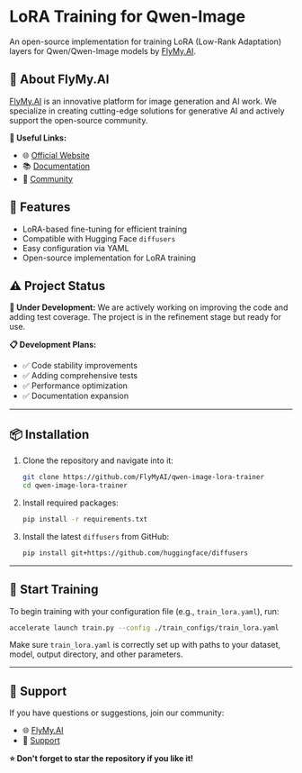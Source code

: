 # LoRA Training for Qwen-Image

An open-source implementation for training LoRA (Low-Rank Adaptation) layers for Qwen/Qwen-Image models by [FlyMy.AI](https://flymy.ai).

## 🌟 About FlyMy.AI

[FlyMy.AI](https://flymy.ai) is an innovative platform for image generation and AI work. We specialize in creating cutting-edge solutions for generative AI and actively support the open-source community.

**🔗 Useful Links:**
- 🌐 [Official Website](https://flymy.ai)
- 📚 [Documentation](https://docs.flymy.ai)
- 💬 [Community](https://community.flymy.ai)

## 🚀 Features

- LoRA-based fine-tuning for efficient training
- Compatible with Hugging Face `diffusers`
- Easy configuration via YAML
- Open-source implementation for LoRA training

## ⚠️ Project Status

**🚧 Under Development:** We are actively working on improving the code and adding test coverage. The project is in the refinement stage but ready for use.

**📋 Development Plans:**
- ✅ Code stability improvements
- ✅ Adding comprehensive tests
- ✅ Performance optimization
- ✅ Documentation expansion

---

## 📦 Installation

1. Clone the repository and navigate into it:
   ```bash
   git clone https://github.com/FlyMyAI/qwen-image-lora-trainer
   cd qwen-image-lora-trainer
   ```

2. Install required packages:
   ```bash
   pip install -r requirements.txt
   ```

3. Install the latest `diffusers` from GitHub:
   ```bash
   pip install git+https://github.com/huggingface/diffusers
   ```

---

## 🏁 Start Training

To begin training with your configuration file (e.g., `train_lora.yaml`), run:

```bash
accelerate launch train.py --config ./train_configs/train_lora.yaml
```

Make sure `train_lora.yaml` is correctly set up with paths to your dataset, model, output directory, and other parameters.

---

## 🤝 Support

If you have questions or suggestions, join our community:
- 🌐 [FlyMy.AI](https://flymy.ai)
- 📧 [Support](mailto:support@flymy.ai)

**⭐ Don't forget to star the repository if you like it!**
